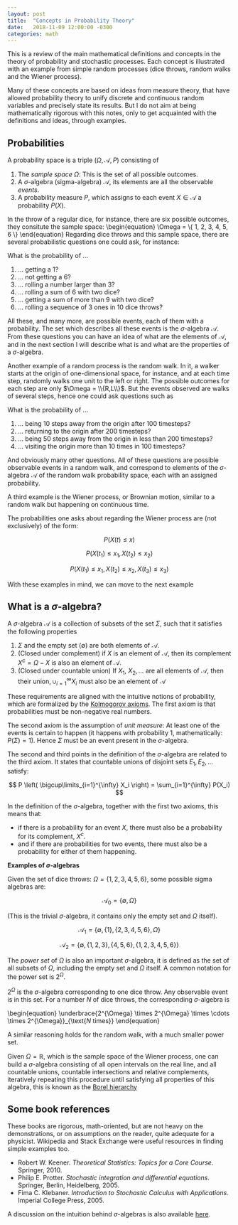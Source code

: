 ```yaml
---
layout: post
title:  "Concepts in Probability Theory"
date:   2018-11-09 12:00:00 -0300
categories: math
---
```


This is a review of the main mathematical definitions
and concepts
in the theory of probability and stochastic processes.
Each concept is illustrated with an example
from simple random processes (dice throws, random
walks and the Wiener process).

Many of these concepts are based on ideas from
measure theory, that have allowed probability theory
to unify
discrete and continuous random variables and precisely
state its results. But I do not aim at being mathematically
rigorous with this notes, only to get acquainted with
the definitions and ideas, through examples.

## Probabilities

A probability space is a triple $(\Omega, \mathcal{A}, P)$
consisting of

1. The _sample space_ $\Omega$: This is the set of all possible outcomes.
1. A $\sigma$-algebra (sigma-algebra) $\mathcal{A}$, its elements
are all the observable _events_.
1. A probability measure $P$, which assigns to each event $X \in \mathcal{A}$ a probability $P(X)$.

In the throw of a regular dice, for instance, 
there are six possible outcomes, they consitute the sample space:
\begin{equation}
\Omega = \\{ 1, 2, 3, 4, 5, 6 \\}
\end{equation}
Regarding dice throws and this sample space, there
are several probabilistic questions one could ask,
for instance:

What is the probability of ...

1. ... getting a 1?
1. ... not getting a 6?
1. ... rolling a number larger than 3?
1. ... rolling a sum of 6 with two dice?
1. ... getting a sum of more than 9 with two dice?
1. ... rolling a sequence of 3 ones in 10 dice throws?

All these, and many more, are possible events,
each of them with a probability.
The set which describes all these events is the $\sigma$-algebra
$\mathcal{A}$.
From these questions you can have an idea of
what are the elements of $\mathcal{A}$,
and in the next section
I will describe what is and what are the properties
of a $\sigma$-algebra.

Another example of a random process is the random walk.
In it,
a walker starts at the origin of one-dimensional space,
for instance, 
 and at each time step,
randomly walks one unit to the left or right.
The possible outcomes for each step
are only $\Omega = \\{R,L\\}$.
But the events observed are walks
of several steps, hence one could ask questions such as

What is the probability of ...

1. ... being 10 steps away from the origin after 100 timesteps?
1. ... returning to the origin after 200 timesteps?
1. ... being 50 steps away from the origin in less than 200 timesteps?
1. ... visiting the origin more than 10 times in 100 timesteps?

And obviously many other questions.
All of these questions are possible observable events
in a random walk, and correspond to elements
of the $\sigma$-algebra $\mathcal{A}$ of the random walk
probability space, each with an assigned probability.

A third example is the Wiener process, or
Brownian motion, similar to a random walk
but happening on continuous time.

The probabilities one asks about regarding
the Wiener process are (not exclusively) of the form:

$$P(X(t) \leq x)$$

$$P(X(t_1) \leq x_1, X(t_2) \leq x_2)$$

$$P(X(t_1) \leq x_1, X(t_2) \leq x_2, X(t_3) \leq x_3)$$

With these examples in mind, we can move to the next example

## What is a $\sigma$-algebra?

A $\sigma$-algebra $\mathcal{A}$ is
a collection of subsets of the set $\Sigma$,
such that it satisfies the following properties

1. $\Sigma$ and the empty set ($\emptyset$) are both elements of $\mathcal{A}$.
1. (Closed under complement) if $X$ is an element of $\mathcal{A}$, then its complement $X^c = \Omega - X$
is also an element of $\mathcal{A}$.
1. (Closed under countable union) If $X_1, \ X_2, \ldots$ are all elements of $\mathcal{A}$,
then their union, $\cup_{i=1}^{\infty} X_i$ must also be an
element of $\mathcal{A}$

These requirements are aligned with
the intuitive notions of probability,
which are formalized by the [Kolmogorov axioms][k33].
The first axiom is that probabilities must
be non-negative real numbers.

The second axiom is the assumption of
_unit measure_:
At least one of the events is certain to happen
(it happens with probability 1,
mathematically: $P(\Sigma) = 1$).
Hence $\Sigma$ must be an event present in the $\sigma$-algebra.

The second and third points in the definition of
the $\sigma$-algebra are related to the
third axiom. It states that countable unions
of disjoint sets $E_1, E_2, \ldots$ satisfy:

$$ P \left( \bigcup\limits_{i=1}^{\infty} X_i \right)
= \sum_{i=1}^{\infty} P(X_i) $$

In the definition of the $\sigma$-algebra,
together with the first two axioms,
this means that:
- if there is a probability for an event 
$X$, there must also be a probability for its complement,
$X^c$.
- and if there are probabilities for two events,
there must also be a probability for either of them
happening.

**Examples of $\sigma$-algebras**

Given the set of dice throws: $\Omega = \{1,2,3,4,5,6\}$,
some possible sigma algebras are:

$$
\mathcal{A_0} = \{ \emptyset, \Omega \}$$

(This is the trivial $\sigma$-algebra, it contains only the empty
set and $\Omega$ itself).

$$
\mathcal{A_1} = \{ \emptyset, \{1\}, \{2,3,4,5,6\}, \Omega \}
$$

$$
\mathcal{A_2} = \{ \emptyset, \{1,2,3\}, \{4,5,6\}, \{1,2,3,4,5,6\} \}
$$

The _power set_ of $\Omega$ is also an important $\sigma$-algebra,
it is defined as the set of all subsets of $\Omega$,
including the empty set and $\Omega$ itself.
A common notation for the power set is $2^{\Omega}$.

$2^{\Omega}$ is the $\sigma$-algebra corresponding
to one dice throw. Any observable event is in this set.
For a number $N$ of dice throws, the corresponding
$\sigma$-algebra is 

\begin{equation}
\underbrace{2^{\Omega} \times 2^{\Omega} \times \cdots
\times 2^{\Omega}}_{\text{$N$ times}}
\end{equation}

A similar reasoning holds for the random walk,
with a much smaller power set.

Given $\Omega = \mathbb{R}$,
which is the sample space of the Wiener process,
one can build a $\sigma$-algebra consisting of all open intervals
on the real line, and all countable unions, countable intersections
and relative complements, iteratively repeating this procedure
until satisfying all properties of this algebra,
this is known as the [Borel hierarchy][BH]

## Some book references

These books are rigorous, math-oriented, but are not
heavy on the demonstrations, or on assumptions
on the reader, quite adequate for a physicist.
Wikipedia and Stack Exchange were useful resources in finding simple examples too.

- Robert W. Keener. *Theoretical Statistics: Topics for a Core Course*. Springer, 2010.
- Philip E. Protter. *Stochastic integration and differential equations*. Springer, Berlin, Heidelberg, 2005.
- Fima C. Klebaner. *Introduction to Stochastic Calculus with Applications*. Imperial College Press, 2005.

A discussion on the intuition behind $\sigma$-algebras
is also available [here][sigmaSE].

[k33]: https://en.wikipedia.org/wiki/Probability_axioms#
[BH]: https://en.wikipedia.org/wiki/Borel_hierarchy
[sigmaSE]: https://stats.stackexchange.com/questions/199280/why-do-we-need-sigma-algebras-to-define-probability-spaces
